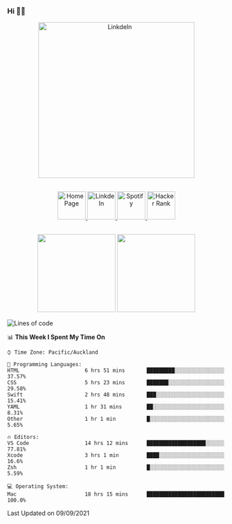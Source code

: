 ### Hi 👋🏻
<p align="center">
 <img alt="LinkdeIn" width="360px" src="https://media.giphy.com/media/fbyGEE9mlqDyE/giphy.gif?cid=ecf05e479e3sjlimgnu6742uu0i3fsxrozdeiq7ngv5qowed&rid=giphy.gif&ct=g" />
</p>

<p align="center">
<br/>
<a href="https://liguo.jiao.co.nz">
  <img alt="Home Page" width="65px" src="https://image.flaticon.com/icons/svg/725/725322.svg" />
</a>
<a href="https://www.linkedin.com/in/liguojiaouc">
  <img alt="LinkdeIn" width="65px" src="https://image.flaticon.com/icons/svg/725/725337.svg" />
</a>
<a href="https://open.spotify.com/user/1233857145?si=96fbba946f584236">
  <img alt="Spotify" width="65px" src="https://image.flaticon.com/icons/svg/725/725281.svg" />
</a>
<a href="https://www.hackerrank.com/iceman201">
  <img alt="Hacker Rank" width="65px" src="https://upload.wikimedia.org/wikipedia/commons/4/40/HackerRank_Icon-1000px.png" />
</a>
</p>

<p align="center">
<br/>
<img height="180px" src="https://github-readme-stats.vercel.app/api/top-langs/?username=iceman201&show_icons=true&layout=compact&theme=onedark&hide_border=true"/>
<img height="180px" src="https://github-readme-stats.vercel.app/api?username=iceman201&show_icons=true&count_private=true&theme=onedark&include_all_commits=true&hide_border=true"/>
</p>

<!--START_SECTION:waka-->
![Lines of code](https://img.shields.io/badge/From%20Hello%20World%20I%27ve%20Written-1.5%20million%20lines%20of%20code-blue)

📊 **This Week I Spent My Time On** 

```text
⌚︎ Time Zone: Pacific/Auckland

💬 Programming Languages: 
HTML                     6 hrs 51 mins       █████████░░░░░░░░░░░░░░░░   37.57% 
CSS                      5 hrs 23 mins       ███████░░░░░░░░░░░░░░░░░░   29.58% 
Swift                    2 hrs 48 mins       ███░░░░░░░░░░░░░░░░░░░░░░   15.41% 
YAML                     1 hr 31 mins        ██░░░░░░░░░░░░░░░░░░░░░░░   8.31% 
Other                    1 hr 1 min          █░░░░░░░░░░░░░░░░░░░░░░░░   5.65%

🔥 Editors: 
VS Code                  14 hrs 12 mins      ███████████████████░░░░░░   77.81% 
Xcode                    3 hrs 1 min         ████░░░░░░░░░░░░░░░░░░░░░   16.6% 
Zsh                      1 hr 1 min          █░░░░░░░░░░░░░░░░░░░░░░░░   5.59%

💻 Operating System: 
Mac                      18 hrs 15 mins      █████████████████████████   100.0%

```


 Last Updated on 09/09/2021
<!--END_SECTION:waka-->

<!--
**iceman201/iceman201** is a ✨ _special_ ✨ repository because its `README.md` (this file) appears on your GitHub profile.

Here are some ideas to get you started:

- 🔭 I’m currently working on ...
- 🌱 I’m currently learning ...
- 👯 I’m looking to collaborate on ...
- 🤔 I’m looking for help with ...
- 💬 Ask me about ...
- 📫 How to reach me: ...
- 😄 Pronouns: ...
- ⚡ Fun fact: ...
-->
